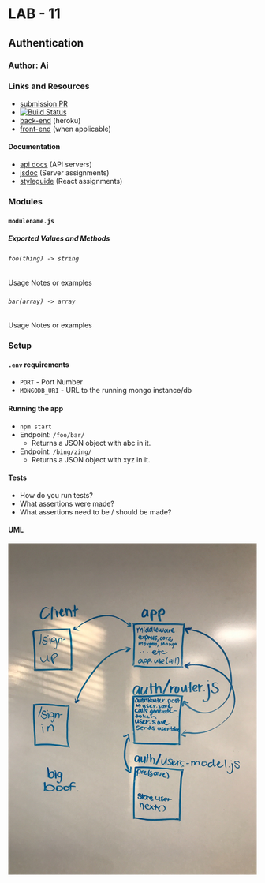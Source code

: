 # LAB - 11

## Authentication

### Author: Ai

### Links and Resources
* [submission PR](https://github.com/401-advanced-javascript-aimurphy/11-Authentication/pull/3)
* [![Build Status](https://travis-ci.com/401-advanced-javascript-aimurphy/11-Authentication.svg?branch=master)](https://travis-ci.com/401-advanced-javascript-aimurphy/11-Authentication)
* [back-end](http://xyz.com) (heroku)
* [front-end](http://xyz.com) (when applicable)

#### Documentation
* [api docs](http://xyz.com) (API servers)
* [jsdoc](http://xyz.com) (Server assignments)
* [styleguide](http://xyz.com) (React assignments)

### Modules
#### `modulename.js`
##### Exported Values and Methods

###### `foo(thing) -> string`
Usage Notes or examples

###### `bar(array) -> array`
Usage Notes or examples

### Setup
#### `.env` requirements
* `PORT` - Port Number
* `MONGODB_URI` - URL to the running mongo instance/db

#### Running the app
* `npm start`
* Endpoint: `/foo/bar/`
  * Returns a JSON object with abc in it.
* Endpoint: `/bing/zing/`
  * Returns a JSON object with xyz in it.
  
#### Tests
* How do you run tests?
* What assertions were made?
* What assertions need to be / should be made?

#### UML
![uml with my friends: Austin, Adriana, Adrienne](./img/uml.jpg)
